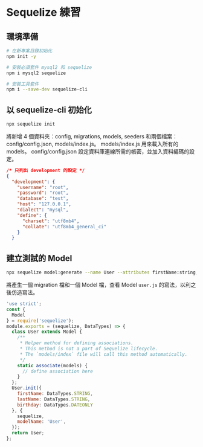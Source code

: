 # Sequelize 練習

## 環境準備

``` bash
# 在新專案目錄初始化
npm init -y

# 安裝必須套件 mysql2 和 sequelize
npm i mysql2 sequelize

# 安裝工具套件
npm i --save-dev sequelize-cli
```

## 以 sequelize-cli 初始化

``` bash
npx sequelize init
```

將新增 4 個資料夾：config, migrations, models, seeders 和兩個檔案：config/config.json, models/index.js。
models/index.js 用來載入所有的 models。
config/config.json 設定資料庫連線所需的帳密，並加入資料編碼的設定。

``` json
/* 只列出 development 的設定 */
{
  "development": {
    "username": "root",
    "password": "root",
    "database": "test",
    "host": "127.0.0.1",
    "dialect": "mysql",
    "define": {
      "charset": "utf8mb4",
      "collate": "utf8mb4_general_ci" 
    }
  }
```

## 建立測試的 Model

``` bash
npx sequelize model:generate --name User --attributes firstName:string,lastName:string,birthday:dateOnly
```

將產生一個 migration 檔和一個 Model 檔，查看 Model ```user.js``` 的寫法，以利之後仿造寫法。

``` js
'use strict';
const {
  Model
} = require('sequelize');
module.exports = (sequelize, DataTypes) => {
  class User extends Model {
    /**
     * Helper method for defining associations.
     * This method is not a part of Sequelize lifecycle.
     * The `models/index` file will call this method automatically.
     */
    static associate(models) {
      // define association here
    }
  };
  User.init({
    firstName: DataTypes.STRING,
    lastName: DataTypes.STRING,
    birthday: DataTypes.DATEONLY
  }, {
    sequelize,
    modelName: 'User',
  });
  return User;
};
```


